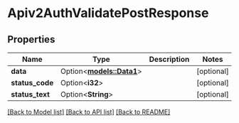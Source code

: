 # Apiv2AuthValidatePostResponse

## Properties

Name | Type | Description | Notes
------------ | ------------- | ------------- | -------------
**data** | Option<[**models::Data1**](Data_1.md)> |  | [optional]
**status_code** | Option<**i32**> |  | [optional]
**status_text** | Option<**String**> |  | [optional]

[[Back to Model list]](../README.md#documentation-for-models) [[Back to API list]](../README.md#documentation-for-api-endpoints) [[Back to README]](../README.md)


